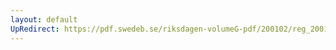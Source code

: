 ```yaml
---
layout: default
UpRedirect: https://pdf.swedeb.se/riksdagen-volumeG-pdf/200102/reg_200102/reg_200102_0357.pdf
---
```

